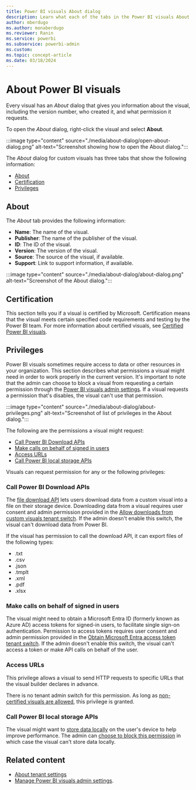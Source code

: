 ```yaml
---
title: Power BI visuals About dialog
description: Learn what each of the tabs in the Power BI visuals About dialog describes and what each permission setting does.
author: mberdugo
ms.author: monaberdugo
ms.reviewer: Ranin
ms.service: powerbi
ms.subservice: powerbi-admin
ms.custom:
ms.topic: concept-article
ms.date: 03/18/2024
---
```


# About Power BI visuals

Every visual has an *About* dialog that gives you information about the visual, including the version number, who created it, and what permission it requests. 

To open the *About* dialog, right-click the visual and select **About**.

:::image type="content" source="./media/about-dialog/open-about-dialog.png" alt-text="Screenshot showing how to open the About dialog.":::

The *About* dialog for custom visuals has three tabs that show the following information:

* [About](#about)
* [Certification](#certification)
* [Privileges](#privileges)

## About

The *About* tab provides the following information:

* **Name**: The name of the visual.
* **Publisher**: The name of the publisher of the visual.
* **ID**: The ID of the visual.
* **Version**: The version of the visual.
* **Source**: The source of the visual, if available.
* **Support**: Link to support information, if available.

:::image type="content" source="./media/about-dialog/about-dialog.png" alt-text="Screenshot of the About dialog.":::

## Certification

This section tells you if a visual is certified by Microsoft. Certification means that the visual meets certain specified code requirements and testing by the Power BI team.
For more information about certified visuals, see [Certified Power BI visuals](./power-bi-custom-visuals-certified.md).

## Privileges

Power BI visuals sometimes require access to data or other resources in your organization. This section describes what permissions a visual might need in order to work properly in the current version.
It's important to note that the admin can choose to block a visual from requesting a certain permission through the [Power BI visuals admin settings](/fabric/admin/organizational-visuals). If a visual requests a permission that's disables, the visual can't use that permission.

:::image type="content" source="./media/about-dialog/about-privileges.png" alt-text="Screenshot of list of privileges in the About dialog.":::

The following are the permissions a visual might request:

* [Call Power BI Download APIs](#call-power-bi-download-apis)
* [Make calls on behalf of signed in users](#make-calls-on-behalf-of-signed-in-users)
* [Access URLs](#access-urls)
* [Call Power BI local storage APIs](#call-power-bi-local-storage-apis)

Visuals can request permission for any or the following privileges:

### Call Power BI Download APIs

The [file download API](./file-download-api.md) lets users download data from a custom visual into a file on their storage device. Downloading data from a visual requires user consent and admin permission provided in the [Allow downloads from custom visuals tenant switch](/fabric/admin/organizational-visuals#export-data-to-file). If the admin doesn't enable this switch, the visual can't download data from Power BI.

If the visual has permission to call the download API, it can export files of the following types:

* .txt
* .csv
* .json
* .tmplt
* .xml
* .pdf
* .xlsx

### Make calls on behalf of signed in users

The visual might need to obtain a Microsoft Entra ID (formerly known as Azure AD) access tokens for signed-in users, to facilitate single sign-on authentication. Permission to access tokens requires user consent and admin permission provided in the [Obtain Microsoft Entra access token tenant switch](/fabric/admin/organizational-visuals#obtain-microsoft-entra-access-token). If the admin doesn't enable this switch, the visual can't access a token or make API calls on behalf of the user.

### Access URLs

This privilege allows a visual to send HTTP requests to specific URLs that the visual builder declares in advance.

There is no tenant admin switch for this permission. As long as [non-certified visuals are allowed](/fabric/admin/organizational-visuals#certified-power-bi-visuals), this privilege is granted.

### Call Power BI local storage APIs

The visual might want to [store data locally](./local-storage.md) on the user's device to help improve performance. The admin can [choose to block this permission](/fabric/admin/organizational-visuals#local-storage) in which case the visual can't store data locally.

## Related content

* [About tenant settings](/fabric/admin/tenant-settings-index)
* [Manage Power BI visuals admin settings](/fabric/admin/organizational-visuals).
